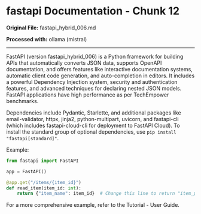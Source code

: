 # fastapi Documentation - Chunk 12

**Original File:** fastapi_hybrid_006.md

**Processed with:** ollama (mistral)

---

 FastAPI (version fastapi_hybrid_006) is a Python framework for building APIs that automatically converts JSON data, supports OpenAPI documentation, and offers features like interactive documentation systems, automatic client code generation, and auto-completion in editors. It includes a powerful Dependency Injection system, security and authentication features, and advanced techniques for declaring nested JSON models. FastAPI applications have high performance as per TechEmpower benchmarks.

Dependencies include Pydantic, Starlette, and additional packages like email-validator, httpx, jinja2, python-multipart, uvicorn, and fastapi-cli (which includes fastapi-cloud-cli for deployment to FastAPI Cloud). To install the standard group of optional dependencies, use `pip install "fastapi[standard]"`.

Example:

```Python
from fastapi import FastAPI

app = FastAPI()

@app.get("/items/{item_id}")
def read_item(item_id: int):
    return {"item_name": item_id}  # Change this line to return "item_price" for auto-completion
```

For a more comprehensive example, refer to the Tutorial - User Guide.